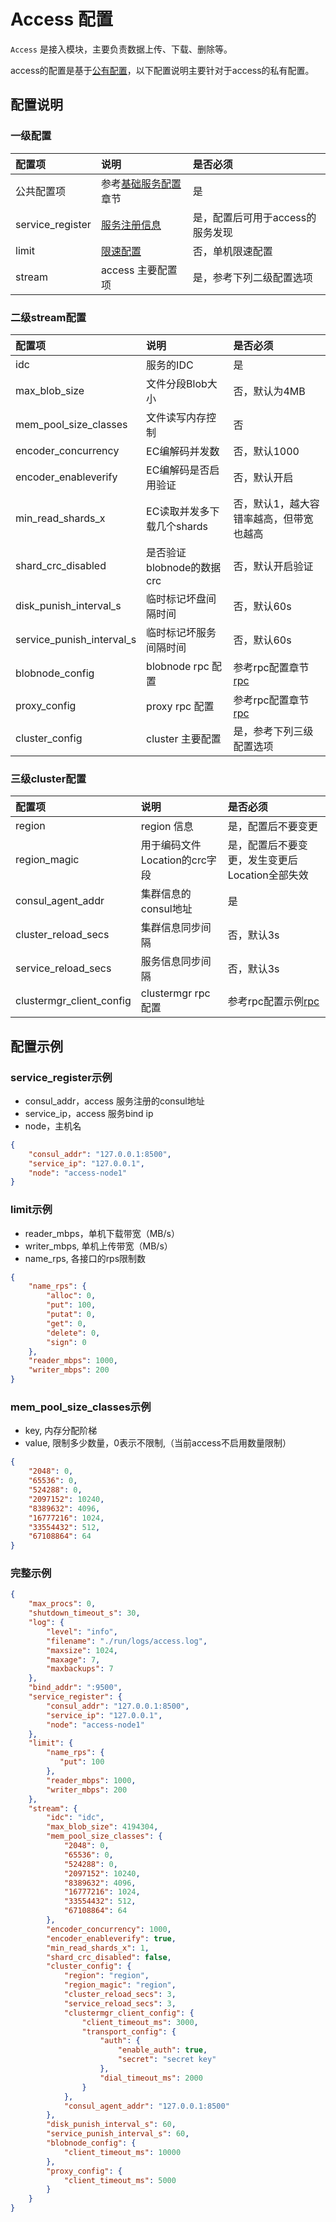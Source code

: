 # Access 配置

`Access` 是接入模块，主要负责数据上传、下载、删除等。

access的配置是基于[公有配置](./base.md)，以下配置说明主要针对于access的私有配置。

## 配置说明

### 一级配置

| 配置项              | 说明                            | 是否必须                |
|:-----------------|:------------------------------|:--------------------|
| 公共配置项            | 参考[基础服务配置](./base.md)章节       | 是                   |
| service_register | [服务注册信息](#service_register示例) | 是，配置后可用于access的服务发现 |
| limit            | [限速配置](#limit示例)              | 否，单机限速配置            |
| stream           | access 主要配置项                  | 是，参考下列二级配置选项        |

### 二级stream配置

| 配置项                       | 说明                 | 是否必须                     |
|:--------------------------|:-------------------|:-------------------------|
| idc                       | 服务的IDC             | 是                        |
| max_blob_size             | 文件分段Blob大小         | 否，默认为4MB                 |
| mem_pool_size_classes     | 文件读写内存控制           | 否                        |
| encoder_concurrency       | EC编解码并发数           | 否，默认1000                 |
| encoder_enableverify      | EC编解码是否启用验证        | 否，默认开启                   |
| min_read_shards_x         | EC读取并发多下载几个shards  | 否，默认1，越大容错率越高，但带宽也越高     |
| shard_crc_disabled        | 是否验证blobnode的数据crc | 否，默认开启验证                 |
| disk_punish_interval_s    | 临时标记坏盘间隔时间         | 否，默认60s                  |
| service_punish_interval_s | 临时标记坏服务间隔时间        | 否，默认60s                  |
| blobnode_config           | blobnode rpc 配置    | 参考rpc配置章节[rpc](./rpc.md) |
| proxy_config              | proxy rpc 配置       | 参考rpc配置章节[rpc](./rpc.md) |
| cluster_config            | cluster 主要配置       | 是，参考下列三级配置选项             |

### 三级cluster配置

| 配置项                      | 说明                   | 是否必须                        |
|:-------------------------|:---------------------|:----------------------------|
| region                   | region 信息            | 是，配置后不要变更                   |
| region_magic             | 用于编码文件Location的crc字段 | 是，配置后不要变更，发生变更后Location全部失效 |
| consul_agent_addr        | 集群信息的consul地址        | 是                           |
| cluster_reload_secs      | 集群信息同步间隔             | 否，默认3s                      |
| service_reload_secs      | 服务信息同步间隔             | 否，默认3s                      |
| clustermgr_client_config | clustermgr rpc 配置    | 参考rpc配置示例[rpc](./rpc.md)    |


## 配置示例

### service_register示例

* consul_addr，access 服务注册的consul地址
* service_ip，access 服务bind ip
* node，主机名
```json
{
    "consul_addr": "127.0.0.1:8500",
    "service_ip": "127.0.0.1",
    "node": "access-node1"
}
```

### limit示例

* reader_mbps，单机下载带宽（MB/s）
* writer_mbps, 单机上传带宽（MB/s）
* name_rps, 各接口的rps限制数
```json
{
    "name_rps": {
        "alloc": 0,
        "put": 100,
        "putat": 0,
        "get": 0,
        "delete": 0,
        "sign": 0
    },
    "reader_mbps": 1000,
    "writer_mbps": 200
}
```

### mem_pool_size_classes示例

* key, 内存分配阶梯
* value, 限制多少数量，0表示不限制,（当前access不启用数量限制）
```json
{
    "2048": 0,
    "65536": 0,
    "524288": 0,
    "2097152": 10240,
    "8389632": 4096,
    "16777216": 1024,
    "33554432": 512,
    "67108864": 64
}
```

### 完整示例

```json
{
    "max_procs": 0,
    "shutdown_timeout_s": 30,
    "log": {
        "level": "info",
        "filename": "./run/logs/access.log",
        "maxsize": 1024,
        "maxage": 7,
        "maxbackups": 7
    },
    "bind_addr": ":9500",
    "service_register": {
        "consul_addr": "127.0.0.1:8500",
        "service_ip": "127.0.0.1",
        "node": "access-node1"
    },
    "limit": {
        "name_rps": {
           "put": 100
        },
        "reader_mbps": 1000,
        "writer_mbps": 200
    },
    "stream": {
        "idc": "idc",
        "max_blob_size": 4194304,
        "mem_pool_size_classes": {
            "2048": 0,
            "65536": 0,
            "524288": 0,
            "2097152": 10240,
            "8389632": 4096,
            "16777216": 1024,
            "33554432": 512,
            "67108864": 64
        },
        "encoder_concurrency": 1000,
        "encoder_enableverify": true,
        "min_read_shards_x": 1,
        "shard_crc_disabled": false,
        "cluster_config": {
            "region": "region",
            "region_magic": "region",
            "cluster_reload_secs": 3,
            "service_reload_secs": 3,
            "clustermgr_client_config": {
                "client_timeout_ms": 3000,
                "transport_config": {
                    "auth": {
                        "enable_auth": true,
                        "secret": "secret key"
                    },
                    "dial_timeout_ms": 2000
                }
            },
            "consul_agent_addr": "127.0.0.1:8500"
        },
        "disk_punish_interval_s": 60,
        "service_punish_interval_s": 60,
        "blobnode_config": {
            "client_timeout_ms": 10000
        },
        "proxy_config": {
            "client_timeout_ms": 5000
        }
    }
}
```
